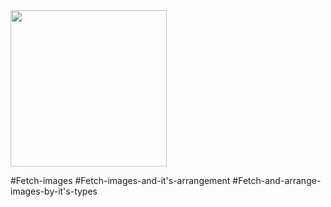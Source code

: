 
<img src = "https://user-images.githubusercontent.com/82731243/201742538-e3cf5238-499c-4266-81ca-999e9f30c4b0.png" width = "250"/>


#Fetch-images
#Fetch-images-and-it's-arrangement
#Fetch-and-arrange-images-by-it's-types
